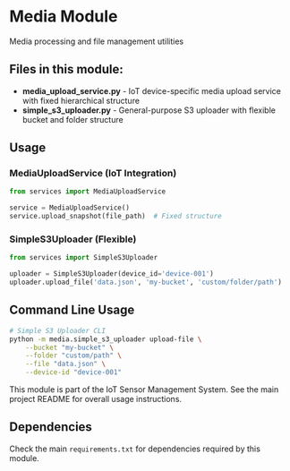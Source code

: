 # Media Module

Media processing and file management utilities

## Files in this module:

- **media_upload_service.py** - IoT device-specific media upload service with fixed hierarchical structure
- **simple_s3_uploader.py** - General-purpose S3 uploader with flexible bucket and folder structure

## Usage

### MediaUploadService (IoT Integration)
```python
from services import MediaUploadService

service = MediaUploadService()
service.upload_snapshot(file_path)  # Fixed structure
```

### SimpleS3Uploader (Flexible)
```python
from services import SimpleS3Uploader

uploader = SimpleS3Uploader(device_id='device-001')
uploader.upload_file('data.json', 'my-bucket', 'custom/folder/path')
```

## Command Line Usage

```bash
# Simple S3 Uploader CLI
python -m media.simple_s3_uploader upload-file \
    --bucket "my-bucket" \
    --folder "custom/path" \
    --file "data.json" \
    --device-id "device-001"
```

This module is part of the IoT Sensor Management System. See the main project README for overall usage instructions.

## Dependencies

Check the main `requirements.txt` for dependencies required by this module.
